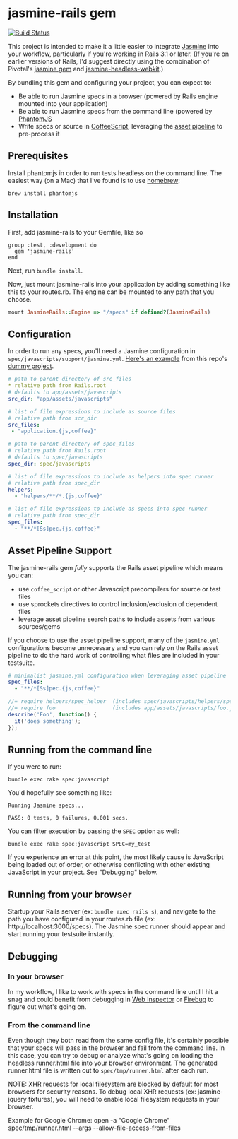 # jasmine-rails gem

[![Build Status](https://secure.travis-ci.org/searls/jasmine-rails.png)](http://travis-ci.org/searls/jasmine-rails)

This project is intended to make it a little easier to integrate [Jasmine](https://github.com/pivotal/jasmine/wiki) into your workflow, particularly if you're working in Rails 3.1 or later. (If you're on earlier versions of Rails, I'd suggest directly using the combination of Pivotal's [jasmine gem](https://github.com/pivotal/jasmine-gem) and [jasmine-headless-webkit](http://johnbintz.github.com/jasmine-headless-webkit/).)

By bundling this gem and configuring your project, you can expect to:

* Be able to run Jasmine specs in a browser (powered by Rails engine mounted into your application)
* Be able to run Jasmine specs from the command line (powered by
  [PhantomJS](http://phantomjs.org/)
* Write specs or source in [CoffeeScript](http://jashkenas.github.com/coffee-script/), leveraging the [asset pipeline](http://railscasts.com/episodes/279-understanding-the-asset-pipeline) to pre-process it

## Prerequisites

Install phantomjs in order to run tests headless on the command line. The easiest way (on a Mac) that I've found is to use [homebrew](https://github.com/mxcl/homebrew):

    brew install phantomjs

## Installation

First, add jasmine-rails to your Gemfile, like so

    group :test, :development do
      gem 'jasmine-rails'
    end

Next, run `bundle install`.

Now, just mount jasmine-rails into your application by adding something like this to your routes.rb.  The engine can be mounted to any path that you choose.

``` ruby
mount JasmineRails::Engine => "/specs" if defined?(JasmineRails)
```

## Configuration

In order to run any specs, you'll need a Jasmine configuration in `spec/javascripts/support/jasmine.yml`. [Here's an example](https://github.com/searls/jasmine-rails/tree/master/spec/dummy/spec/javascripts/support) from this repo's [dummy project](https://github.com/searls/jasmine-rails/tree/master/spec/dummy).

``` yaml
# path to parent directory of src_files
* relative path from Rails.root
# defaults to app/assets/javascripts
src_dir: "app/assets/javascripts"

# list of file expressions to include as source files
# relative path from scr_dir
src_files:
 - "application.{js,coffee}"

# path to parent directory of spec_files
# relative path from Rails.root
# defaults to spec/javascripts
spec_dir: spec/javascripts

# list of file expressions to include as helpers into spec runner
# relative path from spec_dir
helpers:
  - "helpers/**/*.{js,coffee}"

# list of file expressions to include as specs into spec runner
# relative path from spec_dir
spec_files:
  - "**/*[Ss]pec.{js,coffee}"
```

## Asset Pipeline Support

The jasmine-rails gem *fully* supports the Rails asset pipeline which means you can:
* use `coffee_script` or other Javascript precompilers for source or
  test files
* use sprockets directives to control inclusion/exclusion of dependent
  files
* leverage asset pipeline search paths to include assets from various
  sources/gems

If you choose to use the asset pipeline support, many of the `jasmine.yml`
configurations become unnecessary and you can rely on the Rails asset
pipeline to do the hard work of controlling what files are included in
your testsuite.

```yaml
# minimalist jasmine.yml configuration when leveraging asset pipeline
spec_files:
  - "**/*[Ss]pec.{js,coffee}"
```

```javascript
//= require helpers/spec_helper  (includes spec/javascripts/helpers/spec_helper.js)
//= require foo                  (includes app/assets/javascripts/foo.js)
describe('Foo', function() {
  it('does something');
});
```

## Running from the command line

If you were to run:

    bundle exec rake spec:javascript

You'd hopefully see something like:

    Running Jasmine specs...

    PASS: 0 tests, 0 failures, 0.001 secs.

You can filter execution by passing the `SPEC` option as well:

    bundle exec rake spec:javascript SPEC=my_test

If you experience an error at this point, the most likely cause is JavaScript being loaded out of order, or otherwise conflicting with other existing JavaScript in your project. See "Debugging" below.

## Running from your browser

Startup your Rails server (ex: `bundle exec rails s`), and navigate to the path you have configured in your routes.rb file (ex: http://localhost:3000/specs).
The Jasmine spec runner should appear and start running your testsuite instantly.

## Debugging

### In your browser

In my workflow, I like to work with specs in the command line until I hit a snag and could benefit from debugging in [Web Inspector](http://www.webkit.org/blog/1091/more-web-inspector-updates/) or [Firebug](http://getfirebug.com/) to figure out what's going on.

### From the command line

Even though they both read from the same config file, it's certainly possible that your specs will pass in the browser and fail from the command line. In this case, you can try to debug or analyze what's going on loading the headless runner.html file into your browser environment. The generated runner.html file is written out to `spec/tmp/runner.html` after each run.

NOTE: XHR requests for local filesystem are blocked by default for most browsers for security reasons.  To debug local XHR requests (ex: jasmine-jquery fixtures), you will need to enable local filesystem requests in your browser.

Example for Google Chrome:
    open -a "Google Chrome" spec/tmp/runner.html --args --allow-file-access-from-files
